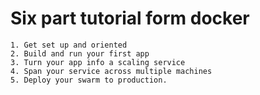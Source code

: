 # Six part tutorial form docker

    1. Get set up and oriented
    2. Build and run your first app
    3. Turn your app info a scaling service
    4. Span your service across multiple machines
    5. Deploy your swarm to production.


